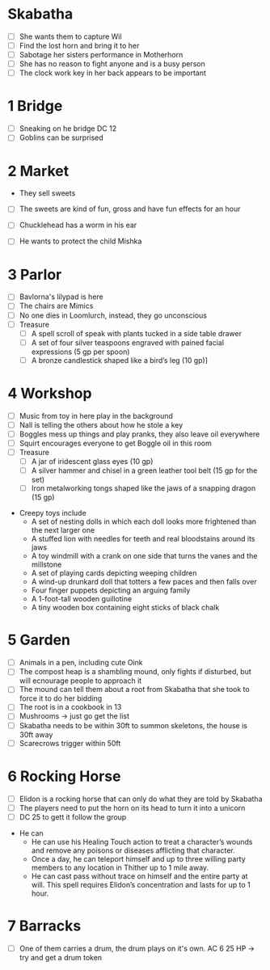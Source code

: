 # Skabatha

- [ ] She wants them to capture Wil
- [ ] Find the lost horn and bring it to her
- [ ] Sabotage her sisters performance in Motherhorn
- [ ] She has no reason to fight anyone and is a busy person
- [ ] The clock work key in her back appears to be important

# 1 Bridge

- [ ] Sneaking on he bridge DC 12
- [ ] Goblins can be surprised

# 2 Market

- They sell sweets
- [ ] The sweets are kind of fun, gross and have fun effects for an hour
- [ ] Chucklehead has a worm in his ear
- [ ] He wants to protect the child Mishka


# 3 Parlor

- [ ] Bavlorna's lilypad is here
- [ ] The chairs are Mimics
- [ ] No one dies in Loomlurch, instead, they go unconscious
- [ ] Treasure
    - [ ] A spell scroll of speak with plants tucked in a side table drawer
    - [ ] A set of four silver teaspoons engraved with pained facial expressions (5 gp per spoon)
    - [ ] A bronze candlestick shaped like a bird’s leg (10 gp)]

# 4 Workshop

- [ ] Music from toy in here play in the background
- [ ] Nall is telling the others about how he stole a key
- [ ] Boggles mess up things and play pranks, they also leave oil everywhere
- [ ] Squirt encourages everyone to get Boggle oil in this room
- [ ] Treasure
    - [ ] A jar of iridescent glass eyes (10 gp)
    - [ ] A silver hammer and chisel in a green leather tool belt (15 gp for the set)
    - [ ] Iron metalworking tongs shaped like the jaws of a snapping dragon (15 gp)
- Creepy toys include
    - A set of nesting dolls in which each doll looks more frightened than the next larger one
    - A stuffed lion with needles for teeth and real bloodstains around its jaws
    - A toy windmill with a crank on one side that turns the vanes and the millstone
    - A set of playing cards depicting weeping children
    - A wind-up drunkard doll that totters a few paces and then falls over
    - Four finger puppets depicting an arguing family
    - A 1-foot-tall wooden guillotine
    - A tiny wooden box containing eight sticks of black chalk

# 5 Garden

 - [ ] Animals in a pen, including cute Oink
 - [ ] The compost heap is a shambling mound, only fights if disturbed, but will ecnourage people to approach it
 - [ ] The mound can tell them about a root from Skabatha that she took to force it to do her bidding
 - [ ] The root is in a cookbook in 13
 - [ ] Mushrooms -> just go get the list
 - [ ] Skabatha needs to be within 30ft to summon skeletons, the house is 30ft away
 - [ ] Scarecrows trigger within 50ft

# 6 Rocking Horse

- [ ] Elidon is a rocking horse that can only do what they are told by Skabatha
- [ ] The players need to put the horn on its head to turn it into a unicorn
- [ ] DC 25 to gett it follow the group
- He can
    - He can use his Healing Touch action to treat a character’s wounds and remove any poisons or diseases afflicting that character.
    - Once a day, he can teleport himself and up to three willing party members to any location in Thither up to 1 mile away.
    - He can cast pass without trace on himself and the entire party at will. This spell requires Elidon’s concentration and lasts for up to 1 hour.
  
# 7 Barracks

- [ ] One of them carries a drum, the drum plays on it's own. AC 6 25 HP -> try and get a drum token